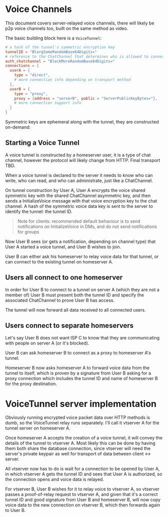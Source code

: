 
# Voice Channels

This document covers server-relayed voice channels, there will likely be p2p voice channels too, built on the same method as video.

The basic building block here is a `VoiceTunnel`:

```toml
# a hash of the tunnel's symmetric encryption key
tunnelID = "BlargSomeRandomBase64Digits="
# reference to the ChatChannel that determines who is allowed to connect / read / write
auth_chatchannel = "BleckMoreRandomBase64Digits="
connections = {
  userA = {
    type = "direct",
    # more connection info depending on transport method
  },
  userB = {
    type = "proxy",
    proxy = {address = "serverB", public = "ServerPublicKeyBytes="},
    # more connection support info
  }
}
```

Symmetric keys are ephemeral along with the tunnel, they are constructed on-demand:

## Starting a Voice Tunnel

A voice tunnel is constructed by a homeserver user, it is a type of chat channel, however the protocol will likely change from HTTP. Final transport TBD.

When a voice tunnel is declared to the server it needs to know who can write, who can read, and who can administrate, just like a ChatChannel.

On tunnel construction by User A, User A encrypts the voice shared symmetric key with the shared ChatChannel asymmetric key, and then sends a InitializeVoice message with that voice encryption key to the chat channel. A hash of the symmetric voice data key is sent to the server to identify the tunnel: the tunnel ID.

> Note for clients: recommended default behaviour is to send notifications on InitializeVoice in DMs, and do not send notifications for groups

Now User B sees (or gets a notification, depending on channel type) that User A started a voice tunnel, and User B wishes to join.

User B can either ask his homeserver to relay voice data for that tunnel, or can connect to the existing tunnel on homeserver A.

## Users all connect to one homeserver

In order for User B to connect to a tunnel on server A (which they are not a member of) User B must present both the tunnel ID and specify the associated ChatChannel to prove User B has access.

The tunnel will now forward all data received to all connected users.

## Users connect to separate homeservers

Let's say User B does not want ISP C to know that they are communicating with people on server A (or it's blocked).

User B can ask homeserver B to connect as a proxy to homeserver A's tunnel.

Homeserver B now asks homeserver A to forward voice data from the tunnel to itself, which is proven by a signature from User B asking for a proxy connection which includes the tunnel ID and name of homeserver B for the proxy destination.

# VoiceTunnel server implementation

Obviously running encrypted voice packet data over HTTP methods is dumb, so the VoiceTunnel relay runs separately. I'll call it vtserver A for the tunnel server on homeserver A.

Once homeserver A accepts the creation of a voice tunnel, it will convey the details of the tunnel to vtserver A. Most likely this can be done by having them both share the database connection, since vtserver will need the server's private keypair as well for transport of data between client <-> server.

All vtserver now has to do is wait for a connection to be opened by User A, in which vtserver A gets the tunnel ID and sees that User A is authorized, so the connection opens and voice data is relayed.

For vtserver B, User B wishes for it to relay voice to vtserver A, so vtserver passes a proof-of-relay request to vtserver A, and given that it's a correct tunnel ID and good signature from User B and homeserver B, will now copy voice data to the new connection on vtserver B, which then forwards again to User B.
